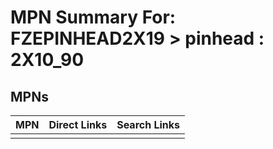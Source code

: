 



# MPN Summary For: FZEPINHEAD2X19 > pinhead : 2X10_90

## MPNs
  

|MPN|Direct Links|Search Links|
| :--- | :--- | :--- |
||||
